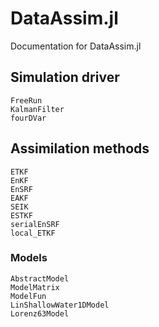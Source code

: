 # DataAssim.jl

Documentation for DataAssim.jl

## Simulation driver


```@docs
FreeRun
KalmanFilter
fourDVar
```

## Assimilation methods

```@docs
ETKF
EnKF
EnSRF
EAKF
SEIK
ESTKF
serialEnSRF
local_ETKF
```


### Models

```
AbstractModel
ModelMatrix
ModelFun
LinShallowWater1DModel
Lorenz63Model
```
